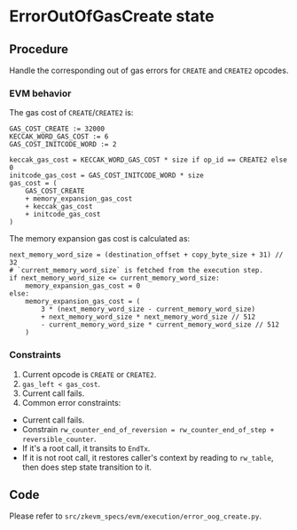 # ErrorOutOfGasCreate state

## Procedure

Handle the corresponding out of gas errors for `CREATE` and `CREATE2` opcodes.

### EVM behavior

The gas cost of `CREATE`/`CREATE2` is:
```
GAS_COST_CREATE := 32000
KECCAK_WORD_GAS_COST := 6
GAS_COST_INITCODE_WORD := 2

keccak_gas_cost = KECCAK_WORD_GAS_COST * size if op_id == CREATE2 else 0
initcode_gas_cost = GAS_COST_INITCODE_WORD * size
gas_cost = (
    GAS_COST_CREATE
    + memory_expansion_gas_cost
    + keccak_gas_cost
    + initcode_gas_cost
)

```

The memory expansion gas cost is calculated as:

```
next_memory_word_size = (destination_offset + copy_byte_size + 31) // 32
# `current_memory_word_size` is fetched from the execution step.
if next_memory_word_size <= current_memory_word_size:
    memory_expansion_gas_cost = 0
else:
    memory_expansion_gas_cost = (
        3 * (next_memory_word_size - current_memory_word_size)
        + next_memory_word_size * next_memory_word_size // 512
        - current_memory_word_size * current_memory_word_size // 512
    )
```

### Constraints

1. Current opcode is `CREATE` or `CREATE2`.
2. `gas_left < gas_cost`.
3. Current call fails.
4. Common error constraints: 
  - Current call fails. 
  - Constrain `rw_counter_end_of_reversion = rw_counter_end_of_step + reversible_counter`.
  - If it's a root call, it transits to `EndTx`.
  - If it is not root call, it restores caller's context by reading to `rw_table`, then does step state transition to it.

## Code

Please refer to `src/zkevm_specs/evm/execution/error_oog_create.py`.
